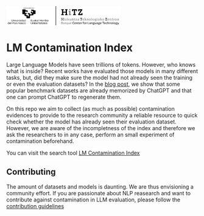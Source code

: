 <img src="docs/blog/imgs/hitz_logo.png" width="300">

# LM Contamination Index

Large Language Models have seen trillions of tokens. However, who knows what is inside? Recent works have evaluated those models in many different tasks, but, did they make sure the model had not already seen the training or even the evaluation datasets? In the [blog post](https://hitz-zentroa.github.io/lm-contamination/blog), we show that some popular benchmark datasets are already memorized by ChatGPT and that one can prompt ChatGPT to regenerate them.

On this repo we aim to collect (as much as possible) contamination evidences to provide to the research community a reliable resource to quick check whether the model has already seen their evaluation dataset. However, we are aware of the incompletness of the index and therefore we ask the researchers to in any case, perform an small experiment of contamination beforehand.

You can visit the search tool [LM Contamination Index](https://hitz-zentroa.github.io/lm-contamination/)

## Contributing
The amount of datasets and models is daunting. We are thus envisioning a community effort. If you are passionate about NLP reasearch and want to contribute against contamination in LLM evaluation, please follow the [contribution guidelines](CONTRIBUTING.md)
